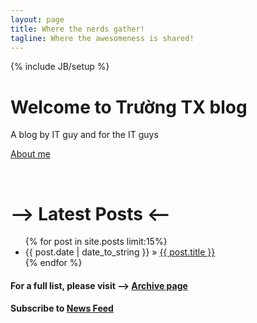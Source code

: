 ```yaml
---
layout: page
title: Where the nerds gather!
tagline: Where the awesomeness is shared!
---
```

{% include JB/setup %}

<div class="hero-unit">
  <h1>Welcome to Trường TX blog</h1>
  <p>A blog by IT guy and for the IT guys</p>
  <p><a class="btn btn-primary btn-large" href="/about.html">About me</a></p>
</div>

<p>&nbsp;</p>

<h1>--&gt; Latest Posts &lt;--</h1>
<ul class="posts">  
	{% for post in site.posts limit:15%}  
	   <li>  
		   <span>{{ post.date | date_to_string }}</span> &raquo;  
		   <a href="{{ BASE_PATH }}{{ post.url }}">  
		   {{ post.title }}</a>  
	   </li>  
	{% endfor %}  
</ul>

#### For a full list, please visit --> [Archive page](/archive.html)

#### Subscribe to [News Feed](/atom.xml)
